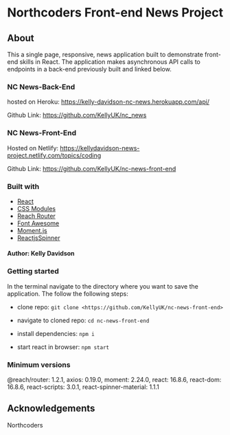 # Northcoders Front-end News Project

## About

This a single page, responsive, news application built to demonstrate front-end skills in React. The application makes asynchronous API calls to endpoints in a back-end previously built and linked below.

### NC News-Back-End

hosted on Heroku: <https://kelly-davidson-nc-news.herokuapp.com/api/>

Github Link: <https://github.com/KellyUK/nc_news>

### NC News-Front-End

Hosted on Netlify: <https://kellydavidson-news-project.netlify.com/topics/coding>

Github Link: <https://github.com/KellyUK/nc-news-front-end>

### Built with

- [React](https://reactjs.org/)
- [CSS Modules](https://github.com/css-modules/css-modules)
- [Reach Router](https://reach.tech/router)
- [Font Awesome](https://fontawesome.com/start)
- [Moment.js](https://momentjs.com/)
- [ReactjsSpinner](https://reactjsexample.com/a-flashy-material-design-inspired-spinner-using-purely-css/)

#### Author: Kelly Davidson

### Getting started

In the terminal navigate to the directory where you want to save the application. The follow the following steps:

- clone repo: `git clone <https://github.com/KellyUK/nc-news-front-end>`

- navigate to cloned repo: `cd nc-news-front-end`

- install dependencies: `npm i`

- start react in browser: `npm start`

### Minimum versions

@reach/router: 1.2.1,
axios: 0.19.0,
moment: 2.24.0,
react: 16.8.6,
react-dom: 16.8.6,
react-scripts: 3.0.1,
react-spinner-material: 1.1.1

## Acknowledgements

Northcoders
